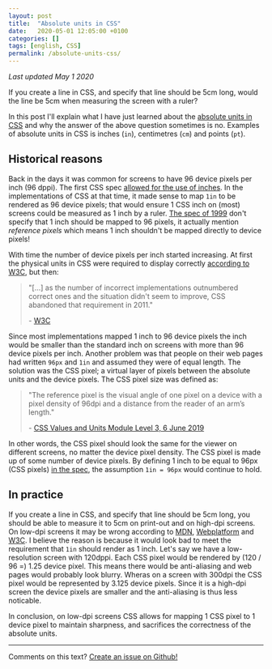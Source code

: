 ```yaml
---
layout: post
title:  "Absolute units in CSS"
date:   2020-05-01 12:05:00 +0100
categories: []
tags: [english, CSS]
permalink: /absolute-units-css/
---
```


_Last updated May 1 2020_

If you create a line in CSS, and specify that line should be 5cm long, would the line be 5cm when measuring the screen with a ruler?

In this post I'll explain what I have just learned about the [absolute units in CSS](https://www.w3.org/TR/css3-values/#absolute-lengths) and why the answer of the above question sometimes is no. Examples of absolute units in CSS is inches (`in`), centimetres (`cm`) and points (`pt`).

## Historical reasons

Back in the days it was common for screens to have 96 device pixels per inch (96 dppi). The first CSS spec [allowed for the use of inches](https://www.w3.org/TR/1999/REC-CSS1-19990111#units). In the implementations of CSS at that time, it made sense to map `1in` to be rendered as 96 device pixels; that would ensure 1 CSS inch on (most) screens could be measured as 1 inch by a ruler. [The spec of 1999](https://www.w3.org/TR/1999/REC-CSS1-19990111#units) don't specify that 1 inch should be mapped to 96 pixels, it actually mention *reference pixels* which means 1 inch shouldn't be mapped directly to device pixels!

With time the number of device pixels per inch started increasing. At first the physical units in CSS were required to display correctly [according to W3C](https://www.w3.org/Style/Examples/007/units.en.html), but then:

> "[...] as the number of incorrect implementations outnumbered correct ones and the situation didn't seem to improve, CSS abandoned that requirement in 2011."
>
> \- [W3C](https://www.w3.org/Style/Examples/007/units.en.html)

Since most implementations mapped 1 inch to 96 device pixels the inch would be smaller than the standard inch on screens with more than 96 device pixels per inch. Another problem was that people on their web pages had written `96px` and `1in` and assumed they were of equal length. The solution was the CSS pixel; a virtual layer of pixels between the absolute units and the device pixels. The CSS pixel size was defined as:

> "The reference pixel is the visual angle of one pixel on a device with a pixel density of 96dpi and a distance from the reader of an arm’s length."
>
> \- [CSS Values and Units Module Level 3, 6 June 2019](https://www.w3.org/TR/css3-values/#reference-pixel)

In other words, the CSS pixel should look the same for the viewer on different screens, no matter the device pixel density. The CSS pixel is made up of some number of device pixels. By defining 1 inch to be equal to 96px (CSS pixels) [in the spec](https://www.w3.org/TR/css3-values/#absolute-lengths), the assumption `1in = 96px` would continue to hold.

## In practice

If you create a line in CSS, and specify that line should be 5cm long, you should be able to measure it to 5cm on print-out and on high-dpi screens. On low-dpi screens it may be wrong according to [MDN](https://developer.mozilla.org/en-US/docs/Web/CSS/length), [Webplatform](https://webplatform.github.io/docs/tutorials/understanding-css-units/) and [W3C](https://www.w3.org/Style/Examples/007/units.en.html). I believe the reason is because it would look bad to meet the requirement that `1in` should render as 1 inch. Let's say we have a low-resolution screen with 120dppi. Each CSS pixel would be rendered by (120 / 96 =) 1.25 device pixel. This means there would be anti-aliasing and web pages would probably look blurry. Wheras on a screen with 300dpi the CSS pixel would be represented by 3.125 device pixels. Since it is a high-dpi screen the device pixels are smaller and the anti-aliasing is thus less noticable.

In conclusion, on low-dpi screens CSS allows for mapping 1 CSS pixel to 1 device pixel to maintain sharpness, and sacrifices the correctness of the absolute units.

---
Comments on this text? [Create an issue on Github!](https://github.com/Sti2nd/sti2nd.github.io/issues)
